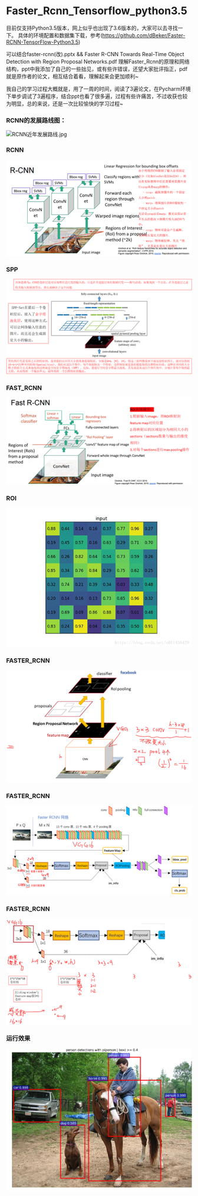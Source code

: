 # Faster_Rcnn_Tensorflow_python3.5
目前仅支持Python3.5版本，网上似乎也出现了3.6版本的，大家可以去寻找一下。
具体的环境配置和数据集下载，参考(https://github.com/dBeker/Faster-RCNN-TensorFlow-Python3.5)

可以结合faster-rcnn(改).pptx && Faster R-CNN Towards Real-Time Object Detection with Region Proposal Networks.pdf 理解Faster_Rcnn的原理和网络结构，ppt中我添加了自己的一些拙见，或有些许错误，还望大家批评指正，pdf就是原作者的论文，相互结合着看，理解起来会更加顺利~

我自己的学习过程大概就是，用了一周的时间，阅读了3遍论文，在Pycharm环境下单步调试了3遍程序，结合ppt也看了很多遍，过程有些许痛苦，不过收获也较为明显，总的来说，还是一次比较愉快的学习过程~

### RCNN的发展路线图：
![RCNN近年发展路线.jpg](https://github.com/ztoString/Faster_Rcnn_Tensorflow_python3.5/raw/master/RCNN近年发展路线.jpg)

### RCNN
![faster-rcnn(改).pptx](https://github.com/ztoString/ImageRepository/raw/master/Faster_Rcnn_Tensorflow_python3.5/RCNN.png)

### SPP
![faster-rcnn(改).pptx](https://github.com/ztoString/ImageRepository/raw/master/Faster_Rcnn_Tensorflow_python3.5/SPP.png)

### FAST_RCNN
![faster-rcnn(改).pptx](https://github.com/ztoString/ImageRepository/raw/master/Faster_Rcnn_Tensorflow_python3.5/Fast_Rcnn.png)

### ROI
![faster-rcnn(改).pptx](https://github.com/ztoString/ImageRepository/raw/master/Faster_Rcnn_Tensorflow_python3.5/ROI.gif)

### FASTER_RCNN
![faster-rcnn(改).pptx](https://github.com/ztoString/ImageRepository/raw/master/Faster_Rcnn_Tensorflow_python3.5/Faster_Rcnn_1.png)

### FASTER_RCNN
![faster-rcnn(改).pptx](https://github.com/ztoString/ImageRepository/raw/master/Faster_Rcnn_Tensorflow_python3.5/Faster_Rcnn_2.png)

### FASTER_RCNN
![faster-rcnn(改).pptx](https://github.com/ztoString/ImageRepository/raw/master/Faster_Rcnn_Tensorflow_python3.5/Faster_Rcnn_3.png)

### 运行效果
![faster-rcnn(改).pptx](https://github.com/ztoString/ImageRepository/raw/master/Faster_Rcnn_Tensorflow_python3.5/004545.jpg)

